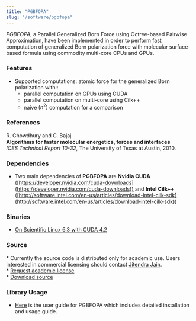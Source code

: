 ```yaml
---
title: "PGBFOPA"
slug: "/software/pgbfopa"
---
```

_PGBFOPA_, a Parallel Generalized Born Force using Octree-based Pairwise Approximation, have been implemented in order to perform fast computation of generalized Born polarization force with molecular surface-based formula using commodity multi-core CPUs and GPUs.

### Features

*   Supported computations: atomic force for the generalized Born polarization with::
    *   parallel computation on GPUs using CUDA
    *   parallel computation on multi-core using Cilk++
    *   naive $(n^2)$ computation for a comparison

  
### References
R. Chowdhury and C. Bajaj   
**Algorithms for faster molecular energetics, forces and interfaces**    
_ICES Technical Report 10-32_, The University of Texas at Austin, 2010.

### Dependencies

*   Two main dependencies of **PGBFOPA** are **Nvidia CUDA** ([https://developer.nvidia.com/cuda-downloads](https://developer.nvidia.com/cuda-downloads)) and **Intel Cilk++** ([http://software.intel.com/en-us/articles/download-intel-cilk-sdk](http://software.intel.com/en-us/articles/download-intel-cilk-sdk))

### Binaries
*   [On Scientific Linux 6.3 with CUDA 4.2](http://cvcweb.ices.utexas.edu/software/binaries/PGBFOPA.bin.r6464.ScientificLinux6.3.tar.gz)

### Source
\* Currently the source code is distributed only for academic use. Users interested in commercial licensing should contact [Jitendra Jain](mailto:jjain@otc.utexas.edu).  
\* [Request academic license](http://cvcweb.ices.utexas.edu/software/license/PGBFOPA.license_mail.php)  
\* [Download source](http://cvcweb.ices.utexas.edu/cvcwp/?page_id=2535)

### Library Usage

*   [Here](http://cvcweb.ices.utexas.edu/software/doc/PGBFOPAUserGuide.pdf) is the user guide for PGBFOPA which includes detailed installation and usage guide.
